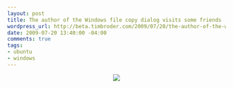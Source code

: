 ```yaml
--- 
layout: post
title: The author of the Windows file copy dialog visits some friends
wordpress_url: http://beta.timbroder.com/2009/07/20/the-author-of-the-windows-file-copy-dialog-visits-some-friends/
date: 2009-07-20 13:40:00 -04:00
comments: true
tags: 
- ubuntu
- windows
---
```

<div class="separator" style="clear: both; text-align: center;"><a bitly="BITLY_PROCESSED" href="http://imgs.xkcd.com/comics/estimation.png" imageanchor="1" style="margin-left: 1em; margin-right: 1em;"><img border="0" src="http://imgs.xkcd.com/comics/estimation.png" /></a></div>
